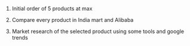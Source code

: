 1. Initial order of 5 products at max

2. Compare every product in India mart and Alibaba

3. Market research of the selected product using some tools and google trends

